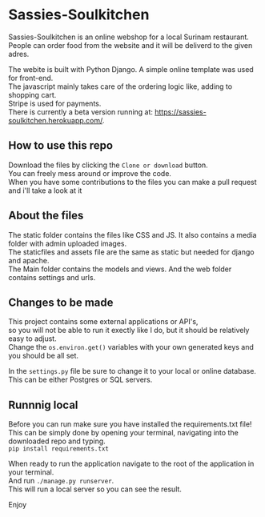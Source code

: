 # Sassies-Soulkitchen

Sassies-Soulkitchen is an online webshop for a local Surinam restaurant.\
People can order food from the website and it will be deliverd to the given adres.

The webite is built with Python Django. A simple online template was used for front-end.\
The javascript mainly takes care of the ordering logic like, adding to shopping cart.\
Stripe is used for payments.\
There is currently a beta version running at: https://sassies-soulkitchen.herokuapp.com/. 

## How to use this repo
Download the files by clicking the ```Clone or download``` button.\
You can freely mess around or improve the code.\
When you have some contributions to the files you can make a pull request and i'll take a look at it

## About the files
The static folder contains the files like CSS and JS. It also contains a media folder with admin uploaded images.\
The staticfiles and assets file are the same as static but needed for django and apache.\
The Main folder contains the models and views. And the web folder contains settings and urls.

## Changes to be made
This project contains some external applications or API's, \
so you will not be able to run it exectly like I do, but it should be relatively easy to adjust. \
Change the ```os.environ.get()``` variables with your own generated keys and you should be all set.

In the ```settings.py``` file be sure to change it to your local or online database. \
This can be either Postgres or SQL servers.

## Runnnig local
Before you can run make sure you have installed the requirements.txt file!\
This can be simply done by opening your terminal, navigating into the downloaded repo and typing.\
```pip install requirements.txt``` 

When ready to run the application navigate to the root of the application in your terminal.\
And run ```./manage.py runserver```.\
This will run a local server so you can see the result.

Enjoy
